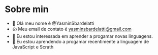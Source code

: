 # Sobre min
- 👋 Olá meu nome é @YasminSbardelatti
- :+1: Meu email de contato é yasminsbardelatti@gmail.com
- 👀 Eu estou interessada em aprender a progamar novas linguagens.
- 🌱 Eu estou aprendendo a progamar recentimente a linguagem de JavaScript e Scrath
